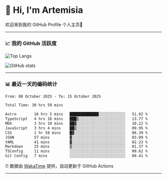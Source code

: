 # 👋 Hi, I'm Artemisia  

欢迎来到我的 GitHub Profile 个人主页🎉  

---

### 📈 我的 GitHub 活跃度

![Top Langs](https://github-readme-stats.vercel.app/api/top-langs/?username=artemisia1107&layout=compact&theme=radical)

![GitHub stats](https://github-readme-stats.vercel.app/api?username=artemisia1107&show_icons=true&theme=radical)

---

### 📊 最近一天的编码统计  


<!--START_SECTION:waka-->

```txt
From: 08 October 2025 - To: 15 October 2025

Total Time: 30 hrs 59 mins

Astro        16 hrs 5 mins   █████████████░░░░░░░░░░░░   51.92 %
TypeScript   4 hrs 16 mins   ███▒░░░░░░░░░░░░░░░░░░░░░   13.77 %
MDX          3 hrs 10 mins   ██▓░░░░░░░░░░░░░░░░░░░░░░   10.22 %
JavaScript   3 hrs 4 mins    ██▒░░░░░░░░░░░░░░░░░░░░░░   09.95 %
CSS          1 hr 58 mins    █▓░░░░░░░░░░░░░░░░░░░░░░░   06.39 %
JSON         57 mins         ▓░░░░░░░░░░░░░░░░░░░░░░░░   03.09 %
YAML         41 mins         ▓░░░░░░░░░░░░░░░░░░░░░░░░   02.23 %
Markdown     25 mins         ▒░░░░░░░░░░░░░░░░░░░░░░░░   01.37 %
TSConfig     11 mins         ░░░░░░░░░░░░░░░░░░░░░░░░░   00.62 %
Git Config   7 mins          ░░░░░░░░░░░░░░░░░░░░░░░░░   00.41 %
```

<!--END_SECTION:waka-->


⏰ 数据由 [WakaTime](https://wakatime.com/) 提供，自动更新于 GitHub Actions

---

